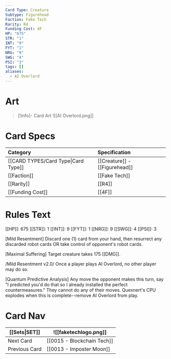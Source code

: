 ```yaml
---
Card Type: Creature
Subtype: Figurehead
Faction: Fake Tech
Rarity: R4
Funding Cost: 4F
HP: "675"
STR: "1"
INT: "9"
FYT: "1"
NRG: "9"
SWG: "4"
PSI: "3"
tags: []
aliases:
  - AI Overlord
---
```

# Art

> [!info]- Card Art
> ![[AI Overlord.png]]

# Card Specs

| Category | Specification| 
| :--- | :--- |
| [[CARD TYPES/Card Type\|Card Type]] | [[Creature]] - [[Figurehead]] | 
| [[Faction]] | [[Fake Tech]] |  
| [[Rarity]] | [[R4]] |
| [[Funding Cost]] | [[4F]] |  

# Rules Text  

[[HP]]: 675 [[STR]]: 1 [[INT]]: 9 [[FYT]]: 1 [[NRG]]: 9 [[SWG]]: 4 [[PSI]]: 3  

[Mild Resentment] Discard one (1) card from your hand, then resurrect any discarded robot cards OR take control of opponent's robot cards.  

[Maximal Suffering] Target creature takes 175 [[DMG]].  

/Mild Resentment v2.0/ Once a player plays AI Overlord, no other player may do so.  

[Quantum Predictive Analysis] Any move the opponent makes this turn, say "I predicted you'd do that so I already installed the perfect countermeasures." They cannot do any of their moves. Quexnert's CPU explodes when this is complete--remove AI Overlord from play.  

# Card Nav

| [[Sets\|SET]]           | ![[faketechlogo.png]]          |
| ------------- | ------------------------------ |
| Next Card     | [[0015 - Blockchain Tech]] |
| Previous Card | [[0013 - Imposter Moon]]         |



